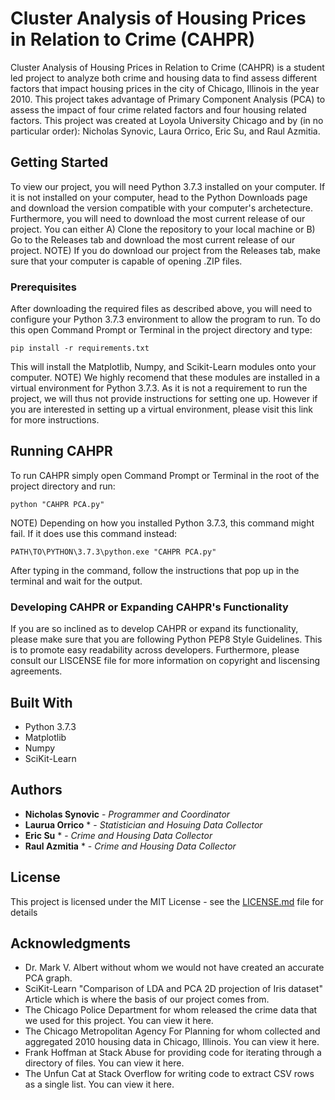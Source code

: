 # Cluster Analysis of Housing Prices in Relation to Crime (CAHPR)

Cluster Analysis of Housing Prices in Relation to Crime (CAHPR) is a student led project to analyze both crime and housing data to find assess different factors that impact housing prices in the city of Chicago, Illinois in the year 2010. This project takes advantage of Primary Component Analysis (PCA) to assess the impact of four crime related factors and four housing related factors. This project was created at Loyola University Chicago and by (in no particular order): Nicholas Synovic, Laura Orrico, Eric Su, and Raul Azmitia.

## Getting Started

To view our project, you will need Python 3.7.3 installed on your computer. If it is not installed on your computer, head to the Python Downloads page and download the version compatible with your computer's archetecture. Furthermore, you will need to download the most current release of our project. You can either A) Clone the repository to your local machine or B) Go to the Releases tab and download the most current release of our project. NOTE) If you do download our project from the Releases tab, make sure that your computer is capable of opening .ZIP files.

### Prerequisites

After downloading the required files as described above, you will need to configure your Python 3.7.3 environment to allow the program to run. To do this open Command Prompt or Terminal in the project directory and type:

```
pip install -r requirements.txt
```

This will install the Matplotlib, Numpy, and Scikit-Learn modules onto your computer. NOTE) We highly recomend that these modules are installed in a virtual environment for Python 3.7.3. As it is not a requirement to run the project, we will thus not provide instructions for setting one up. However if you are interested in setting up a virtual environment, please visit this link for more instructions.

## Running CAHPR

To run CAHPR simply open Command Prompt or Terminal in the root of the project directory and run:

```
python "CAHPR PCA.py"
```

NOTE) Depending on how you installed Python 3.7.3, this command might fail. If it does use this command instead:

```
PATH\TO\PYTHON\3.7.3\python.exe "CAHPR PCA.py"
```

After typing in the command, follow the instructions that pop up in the terminal and wait for the output.

### Developing CAHPR or Expanding CAHPR's Functionality

If you are so inclined as to develop CAHPR or expand its functionality, please make sure that you are following Python PEP8 Style Guidelines. This is to promote easy readability across developers. Furthermore, please consult our LISCENSE file for more information on copyright and liscensing agreements.

## Built With

* Python 3.7.3
* Matplotlib
* Numpy
* SciKit-Learn

## Authors

* **Nicholas Synovic** - *Programmer and Coordinator*
* **Laurua Orrico** * - *Statistician and Hosuing Data Collector*
* **Eric Su** * - *Crime and Housing Data Collector*
* **Raul Azmitia** * - *Crime and Housing Data Collector*

## License

This project is licensed under the MIT License - see the [LICENSE.md](LICENSE.md) file for details

## Acknowledgments

* Dr. Mark V. Albert without whom we would not have created an accurate PCA graph.
* SciKit-Learn "Comparison of LDA and PCA 2D projection of Iris dataset" Article which is where the basis of our project comes from.
* The Chicago Police Department for whom released the crime data that we used for this project. You can view it here.
* The Chicago Metropolitan Agency For Planning for whom collected and aggregated 2010 housing data in Chicago, Illinois. You can view it here.
* Frank Hoffman at Stack Abuse for providing code for iterating through a directory of files. You can view it here.
* The Unfun Cat at Stack Overflow for writing code to extract CSV rows as a single list. You can view it here.
